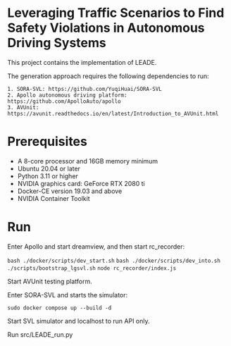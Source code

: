 # Leveraging Traffic Scenarios to Find Safety Violations in Autonomous Driving Systems

This project contains the implementation of LEADE.

The generation approach requires the following dependencies to run:

	1. SORA-SVL: https://github.com/YuqiHuai/SORA-SVL
	2. Apollo autonomous driving platform: https://github.com/ApolloAuto/apollo
    3. AVUnit: https://avunit.readthedocs.io/en/latest/Introduction_to_AVUnit.html

# Prerequisites

* A 8-core processor and 16GB memory minimum
* Ubuntu 20.04 or later
* Python 3.11 or higher
* NVIDIA graphics card: GeForce RTX 2080 ti
* Docker-CE version 19.03 and above
* NVIDIA Container Toolkit

# Run
Enter Apollo and start dreamview, and then start rc_recorder:

``
bash ./docker/scripts/dev_start.sh
``
``
bash ./docker/scripts/dev_into.sh
``
``
./scripts/bootstrap_lgsvl.sh
``
``
node rc_recorder/index.js
``

Start AVUnit testing platform.

Enter SORA-SVL and starts the simulator:

``
sudo docker compose up --build -d
``

Start SVL simulator and localhost to run API only.

Run src/LEADE_run.py


